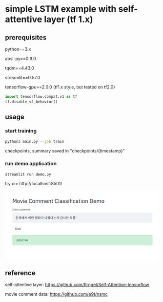 # simple LSTM example with self-attentive layer (tf 1.x)
## prerequisites
python==3.x

absl-py==0.9.0

tqdm==4.43.0

streamlit==0.57.0

tensorflow-gpu==2.0.0  (tf1.x style, but tested on tf2.0)
```python
import tensorflow.compat.v1 as tf
tf.disable_v2_behavior()
```
## usage
### start training
```bash
python3 main.py --job train
```
checkpoints, summary saved in "checkpoints/{timestamp}"
### run demo application
```bash
streamlit run demo.py 
```
try on: http://localhost:8501/


<img src="demo.png" width="700px" title="demo" alt="demo"></img>


## reference
self-attentive layer: https://github.com/flrngel/Self-Attentive-tensorflow

movie comment data: https://github.com/e9t/nsmc
